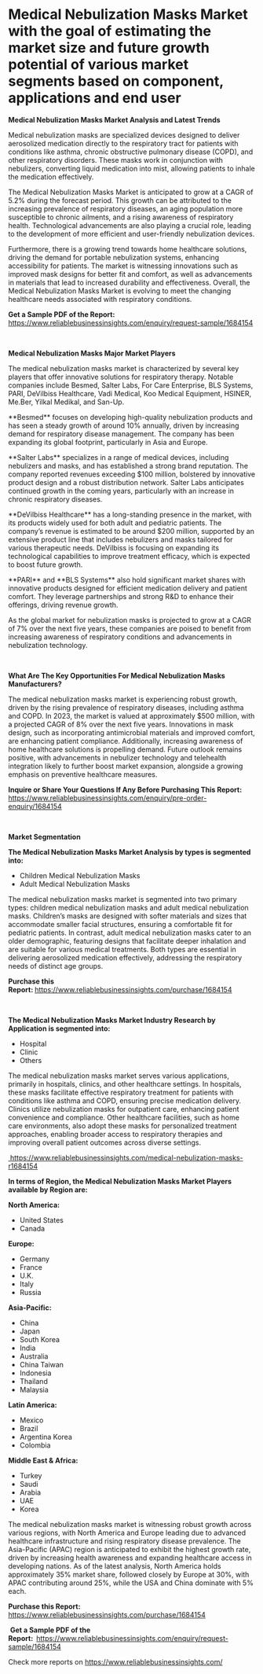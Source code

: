<p><h1>Medical Nebulization Masks Market with the goal of estimating the market size and future growth potential of various market segments based on component, applications and end user</h1></p><p><strong>Medical Nebulization Masks Market Analysis and Latest Trends</strong></p>
<p><p>Medical nebulization masks are specialized devices designed to deliver aerosolized medication directly to the respiratory tract for patients with conditions like asthma, chronic obstructive pulmonary disease (COPD), and other respiratory disorders. These masks work in conjunction with nebulizers, converting liquid medication into mist, allowing patients to inhale the medication effectively. </p><p>The Medical Nebulization Masks Market is anticipated to grow at a CAGR of 5.2% during the forecast period. This growth can be attributed to the increasing prevalence of respiratory diseases, an aging population more susceptible to chronic ailments, and a rising awareness of respiratory health. Technological advancements are also playing a crucial role, leading to the development of more efficient and user-friendly nebulization devices. </p><p>Furthermore, there is a growing trend towards home healthcare solutions, driving the demand for portable nebulization systems, enhancing accessibility for patients. The market is witnessing innovations such as improved mask designs for better fit and comfort, as well as advancements in materials that lead to increased durability and effectiveness. Overall, the Medical Nebulization Masks Market is evolving to meet the changing healthcare needs associated with respiratory conditions.</p></p>
<p><strong>Get a Sample PDF of the Report:&nbsp;</strong> <a href="https://www.reliablebusinessinsights.com/enquiry/request-sample/1684154?utm_campaign=100&utm_medium=2&utm_source=Github&utm_content=ia&utm_term=30122024&utm_id=medical-nebulization-masks">https://www.reliablebusinessinsights.com/enquiry/request-sample/1684154</a></p>
<p>&nbsp;</p>
<p><strong>Medical Nebulization Masks Major Market Players</strong></p>
<p><p>The medical nebulization masks market is characterized by several key players that offer innovative solutions for respiratory therapy. Notable companies include Besmed, Salter Labs, For Care Enterprise, BLS Systems, PARI, DeVilbiss Healthcare, Vadi Medical, Koo Medical Equipment, HSINER, Me.Ber, Yilkal Medikal, and San-Up.</p><p>**Besmed** focuses on developing high-quality nebulization products and has seen a steady growth of around 10% annually, driven by increasing demand for respiratory disease management. The company has been expanding its global footprint, particularly in Asia and Europe.</p><p>**Salter Labs** specializes in a range of medical devices, including nebulizers and masks, and has established a strong brand reputation. The company reported revenues exceeding $100 million, bolstered by innovative product design and a robust distribution network. Salter Labs anticipates continued growth in the coming years, particularly with an increase in chronic respiratory diseases.</p><p>**DeVilbiss Healthcare** has a long-standing presence in the market, with its products widely used for both adult and pediatric patients. The company’s revenue is estimated to be around $200 million, supported by an extensive product line that includes nebulizers and masks tailored for various therapeutic needs. DeVilbiss is focusing on expanding its technological capabilities to improve treatment efficacy, which is expected to boost future growth.</p><p>**PARI** and **BLS Systems** also hold significant market shares with innovative products designed for efficient medication delivery and patient comfort. They leverage partnerships and strong R&D to enhance their offerings, driving revenue growth.</p><p>As the global market for nebulization masks is projected to grow at a CAGR of 7% over the next five years, these companies are poised to benefit from increasing awareness of respiratory conditions and advancements in nebulization technology.</p></p>
<p>&nbsp;</p>
<p><strong>What Are The Key Opportunities For Medical Nebulization Masks Manufacturers?</strong></p>
<p><p>The medical nebulization masks market is experiencing robust growth, driven by the rising prevalence of respiratory diseases, including asthma and COPD. In 2023, the market is valued at approximately $500 million, with a projected CAGR of 8% over the next five years. Innovations in mask design, such as incorporating antimicrobial materials and improved comfort, are enhancing patient compliance. Additionally, increasing awareness of home healthcare solutions is propelling demand. Future outlook remains positive, with advancements in nebulizer technology and telehealth integration likely to further boost market expansion, alongside a growing emphasis on preventive healthcare measures.</p></p>
<p><strong>Inquire or Share Your Questions If Any Before Purchasing This Report:</strong> <a href="https://www.reliablebusinessinsights.com/enquiry/pre-order-enquiry/1684154?utm_campaign=100&utm_medium=2&utm_source=Github&utm_content=ia&utm_term=30122024&utm_id=medical-nebulization-masks">https://www.reliablebusinessinsights.com/enquiry/pre-order-enquiry/1684154</a></p>
<p>&nbsp;</p>
<p><strong>Market Segmentation</strong></p>
<p><strong>The Medical Nebulization Masks Market Analysis by types is segmented into:</strong></p>
<p><ul><li>Children Medical Nebulization Masks</li><li>Adult Medical Nebulization Masks</li></ul></p>
<p><p>The medical nebulization masks market is segmented into two primary types: children medical nebulization masks and adult medical nebulization masks. Children’s masks are designed with softer materials and sizes that accommodate smaller facial structures, ensuring a comfortable fit for pediatric patients. In contrast, adult medical nebulization masks cater to an older demographic, featuring designs that facilitate deeper inhalation and are suitable for various medical treatments. Both types are essential in delivering aerosolized medication effectively, addressing the respiratory needs of distinct age groups.</p></p>
<p><strong>Purchase this Report:&nbsp;</strong><a href="https://www.reliablebusinessinsights.com/purchase/1684154?utm_campaign=100&utm_medium=2&utm_source=Github&utm_content=ia&utm_term=30122024&utm_id=medical-nebulization-masks">https://www.reliablebusinessinsights.com/purchase/1684154</a></p>
<p>&nbsp;</p>
<p><strong>The Medical Nebulization Masks Market Industry Research by Application is segmented into:</strong></p>
<p><ul><li>Hospital</li><li>Clinic</li><li>Others</li></ul></p>
<p><p>The medical nebulization masks market serves various applications, primarily in hospitals, clinics, and other healthcare settings. In hospitals, these masks facilitate effective respiratory treatment for patients with conditions like asthma and COPD, ensuring precise medication delivery. Clinics utilize nebulization masks for outpatient care, enhancing patient convenience and compliance. Other healthcare facilities, such as home care environments, also adopt these masks for personalized treatment approaches, enabling broader access to respiratory therapies and improving overall patient outcomes across diverse settings.</p></p>
<p><a href="https://www.reliablebusinessinsights.com/medical-nebulization-masks-r1684154?utm_campaign=100&utm_medium=2&utm_source=Github&utm_content=ia&utm_term=30122024&utm_id=medical-nebulization-masks">&nbsp;https://www.reliablebusinessinsights.com/medical-nebulization-masks-r1684154</a></p>
<p><strong>In terms of Region, the Medical Nebulization Masks Market Players available by Region are:</strong></p>
<p>
    <p> <strong> North America: </strong>
        <ul>
            <li>United States</li>
            <li>Canada</li>
        </ul>
        </p> 
    <p> <strong> Europe: </strong>
        <ul>
            <li>Germany</li>
            <li>France</li>
            <li>U.K.</li>
            <li>Italy</li>
            <li>Russia</li>
        </ul>
        </p> 
    <p> <strong> Asia-Pacific: </strong>
        <ul>
            <li>China</li>
            <li>Japan</li>
            <li>South Korea</li>
            <li>India</li>
            <li>Australia</li>
            <li>China Taiwan</li>
            <li>Indonesia</li>
            <li>Thailand</li>
            <li>Malaysia</li>
        </ul>
        </p> 
    <p> <strong> Latin America: </strong>
        <ul>
            <li>Mexico</li>
            <li>Brazil</li>
            <li>Argentina Korea</li>
            <li>Colombia</li>
        </ul>
        </p> 
    <p> <strong> Middle East & Africa: </strong>
        <ul>
            <li>Turkey</li>
            <li>Saudi</li>
            <li>Arabia</li>
            <li>UAE</li>
            <li>Korea</li>
        </ul>
    </p>
    </p>
<p><p>The medical nebulization masks market is witnessing robust growth across various regions, with North America and Europe leading due to advanced healthcare infrastructure and rising respiratory disease prevalence. The Asia-Pacific (APAC) region is anticipated to exhibit the highest growth rate, driven by increasing health awareness and expanding healthcare access in developing nations. As of the latest analysis, North America holds approximately 35% market share, followed closely by Europe at 30%, with APAC contributing around 25%, while the USA and China dominate with 5% each.</p></p>
<p><strong>Purchase this Report: </strong><a href="https://www.reliablebusinessinsights.com/purchase/1684154?utm_campaign=100&utm_medium=2&utm_source=Github&utm_content=ia&utm_term=30122024&utm_id=medical-nebulization-masks">https://www.reliablebusinessinsights.com/purchase/1684154</a></p>
<p>&nbsp;<strong>Get a Sample PDF of the Report:&nbsp;&nbsp;</strong><a href="https://www.reliablebusinessinsights.com/enquiry/request-sample/1684154?utm_campaign=100&utm_medium=2&utm_source=Github&utm_content=ia&utm_term=30122024&utm_id=medical-nebulization-masks">https://www.reliablebusinessinsights.com/enquiry/request-sample/1684154</a></p>
<p><strong></strong></p>
<p>Check more reports on <a href="https://www.reliablebusinessinsights.com/?utm_campaign=100&utm_medium=2&utm_source=Github&utm_content=ia&utm_term=30122024&utm_id=medical-nebulization-masks">https://www.reliablebusinessinsights.com/</a></p>